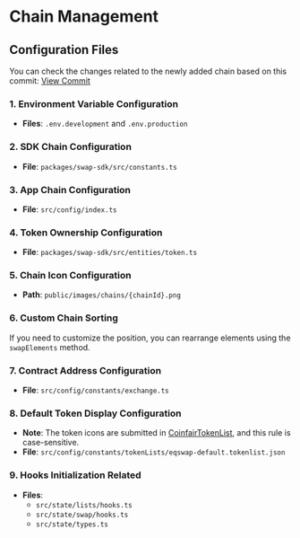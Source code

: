 # Chain Management

## Configuration Files

You can check the changes related to the newly added chain based on this commit:
[View Commit](https://github.com/Topo-Labs/Coinfair-Frontend/commit/db7ba9b0d047dd575e1d340831cdc3a0b5075e35)

### 1. Environment Variable Configuration

- **Files**: `.env.development` and `.env.production`

### 2. SDK Chain Configuration

- **File**: `packages/swap-sdk/src/constants.ts`

### 3. App Chain Configuration

- **File**: `src/config/index.ts`

### 4. Token Ownership Configuration

- **File**: `packages/swap-sdk/src/entities/token.ts`

### 5. Chain Icon Configuration

- **Path**: `public/images/chains/{chainId}.png`

### 6. Custom Chain Sorting

If you need to customize the position, you can rearrange elements using the `swapElements` method.

### 7. Contract Address Configuration

- **File**: `src/config/constants/exchange.ts`

### 8. Default Token Display Configuration

- **Note**: The token icons are submitted in [CoinfairTokenList](https://github.com/Topo-Labs/CoinfairTokenList), and this rule is case-sensitive.
- **File**: `src/config/constants/tokenLists/eqswap-default.tokenlist.json`

### 9. Hooks Initialization Related

- **Files**: 
  - `src/state/lists/hooks.ts`
  - `src/state/swap/hooks.ts`
  - `src/state/types.ts`